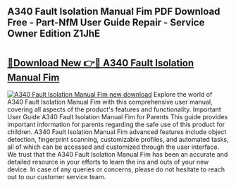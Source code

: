 ## A340 Fault Isolation Manual Fim PDF Download Free - Part-NfM User Guide Repair - Service Owner Edition Z1JhE

# <h2><a href="http://bc68846.oget.top/?id=A340+Fault+Isolation+Manual+Fim">🔗Download New 👉🔴 A340 Fault Isolation Manual Fim</a></h2>

[![A340 Fault Isolation Manual Fim new download](https://i.imgur.com/5g1atiW.png)](http://bc68846.oget.top/?id=A340+Fault+Isolation+Manual+Fim)
Explore the world of A340 Fault Isolation Manual Fim with this comprehensive user manual, covering all aspects of the product's features and functionality. Important User Guide A340 Fault Isolation Manual Fim for Parents This guide provides important information for parents regarding the safe use of this product for children. A340 Fault Isolation Manual Fim advanced features include object detection, fingerprint scanning, customizable profiles, and automated tasks, all of which can be accessed and customized through the user interface. We trust that the A340 Fault Isolation Manual Fim has been an accurate and detailed resource in your efforts to learn the ins and outs of your new device. In case of any queries or concerns, please do not hesitate to reach out to our customer service team.
